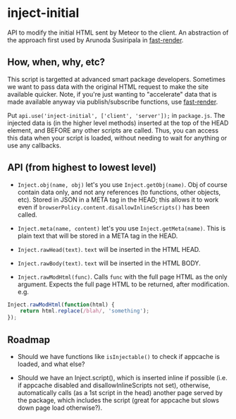 # inject-initial

API to modify the initial HTML sent by Meteor to the client.  An abstraction
of the approach first used by Arunoda Susiripala in [fast-render](https://atmosphere.meteor.com/package/fast-render).

## How, when, why, etc?

This script is targetted at advanced smart package developers.  Sometimes we
want to pass data with the original HTML request to make the site available
quicker.  Note, if you're just wanting to "accelerate" data that is made
available anyway via publish/subscribe functions, use [fast-render](https://atmosphere.meteor.com/package/fast-render).

Put `api.use('inject-initial', ['client', 'server']);` in `package.js`.
The injected data is (in the higher level methods) inserted at the top
of the HEAD element, and BEFORE any other scripts are called.  Thus,
you can access this data when your script is loaded, without needing
to wait for anything or use any callbacks.

## API (from highest to lowest level)

* `Inject.obj(name, obj)` let's you use `Inject.getObj(name)`.  Obj of course 
contain data only, and not any references (to functions, other objects, etc).
Stored in JSON in a META tag in the HEAD; this allows it to work even if
`browserPolicy.content.disallowInlineScripts()` has been called.

* `Inject.meta(name, content)` let's you use `Inject.getMeta(name)`.  This
is plain text that will be stored in a META tag in the HEAD.

* `Inject.rawHead(text)`.  `text` will be inserted in the HTML HEAD.

* `Inject.rawBody(text)`.  `text` will be inserted in the HTML BODY.

* `Inject.rawModHtml(func)`.  Calls `func` with the full page HTML as the
only argument.  Expects the full page HTML to be returned, after modification.
e.g.

```js
Inject.rawModHtml(function(html) {
	return html.replace(/blah/, 'something');
});
```

## Roadmap

* Should we have functions like `isInjectable()` to check if appcache is
loaded, and what else?

* Should we have an Inject.script(), which is inserted inline if possible
(i.e. if appcache disabled and disallowInlineScripts not set), otherwise,
automatically calls (as a 1st script in the head) another page served by
the package, which includes the script (great for appcache but slows down
page load otherwise?).